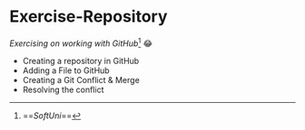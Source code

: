 # Exercise-Repository
*Exercising on working with GitHub*[^1] :joy:

- Creating a repository in GitHub
- Adding a File to GitHub
- Creating a Git Conflict & Merge
- Resolving the conflict

[^1]:==*SoftUni*==
